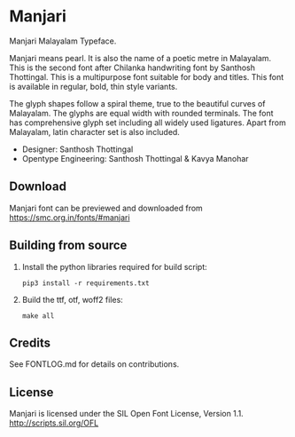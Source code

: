 Manjari
=======
Manjari Malayalam Typeface.

Manjari means pearl. It is also the name of a poetic metre in Malayalam. This is the second font after Chilanka handwriting font by Santhosh Thottingal. This is a multipurpose font suitable for body and titles. This font is available in regular, bold, thin style variants.

The glyph shapes follow a spiral theme, true to the beautiful curves of Malayalam. The glyphs are equal width with rounded terminals. The font has comprehensive glyph set including all widely used ligatures. Apart from Malayalam, latin character set is also included.

* Designer: Santhosh Thottingal
* Opentype Engineering: Santhosh Thottingal & Kavya Manohar

Download
--------
Manjari font can be previewed and downloaded from https://smc.org.in/fonts/#manjari

Building from source
--------------------

1. Install the python libraries required for build script:
    ```
    pip3 install -r requirements.txt
    ```
2. Build the ttf, otf, woff2 files:
   ```
   make all
   ```

Credits
-------

See FONTLOG.md for details on contributions.

License
-------

Manjari is licensed under the SIL Open Font License, Version 1.1. http://scripts.sil.org/OFL
